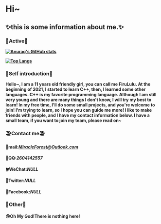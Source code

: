 # Hi~ 
## ✨this is some information about me.✨
### **🍰Active🍰**
**[![Anurag's GitHub stats](https://github-readme-stats.vercel.app/api?username=lovelylavender4&count_private=true&show_icons=true)](https://github.com/Lovelylavender4)**

**[![Top Langs](https://github-readme-stats.vercel.app/api/top-langs/?username=Lovelylavender4)](https://github.com/Lovelylavender4)**

### **🌼Self introduction🌼**
**Hello~, I am a 11 years old friendly girl, you can call me FiruLulu. At the beginning of 2021, I started to learn C++, then, I learned some other languages. C++ is my favorite programming language. Although I am still very young and there are many things I don't know, I will try my best to learn! In my free time, I'll do some small projects, and you're welcome to join! I'm trying to learn, so I hope you can guide me more! I like to make friends with people, and I have my contact information below. I have a small team, if you want to join my team, please read on~**

### **🏖️Contact me🏖️**
####   **🌸mail**:*MiracleForest@Outlook.com*
####   **🌴QQ**:*2604142557*
####   **🍀WeChat**:*NULL*
####   **🍄Twitter**:*NULL*
####   **🌟Facebook**:*NULL*

### **🌺Other🌺**
####   😢**Oh My God!There is nothing here!**

